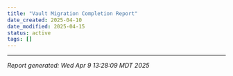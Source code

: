 ```yaml
---
title: "Vault Migration Completion Report"
date_created: 2025-04-10
date_modified: 2025-04-15
status: active
tags: []
---
```


---


*Report generated: Wed Apr  9 13:28:09 MDT 2025*
